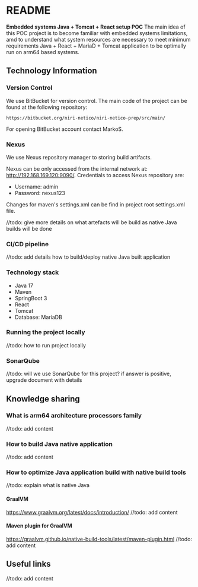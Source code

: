 # README #

**Embedded systems Java + Tomcat + React setup POC**
The main idea of this POC project is to become familiar with embedded systems limitations, amd to understand what system
resources are necessary to meet minimum requirements Java + React + MariaD + Tomcat application to be optimally run on arm64 based
systems.


## Technology Information


### Version Control

We use BitBucket for version control. The main code of the project can be found at the following repository:

    https://bitbucket.org/niri-netico/niri-netico-prep/src/main/

For opening BitBucket account contact MarkoS.


### Nexus

We use Nexus repository manager to storing build artifacts.

Nexus can be only accessed from the internal network at: http://192.168.169.120:9090/.
Credentials to access Nexus repository are:

* Username: admin
* Password: nexus123

Changes for maven's settings.xml can be find in project root settings.xml file.

//todo: give more details on what artefacts will be build as native Java builds will be done


### CI/CD pipeline
//todo: add details how to build/deploy native Java built application


### Technology stack

* Java 17
* Maven
* SpringBoot 3
* React
* Tomcat
* Database: MariaDB


### Running the project locally
//todo: how to run project locally


### SonarQube
//todo: will we use SonarQube for this project? if answer is positive, upgrade document with details


## Knowledge sharing


### What is arm64 architecture processors family
//todo: add content


### How to build Java native application
//todo: add content


### How to optimize Java application build with native build tools
//todo: explain what is native Java 


#### GraalVM
https://www.graalvm.org/latest/docs/introduction/
//todo: add content


#### Maven plugin for GraalVM
https://graalvm.github.io/native-build-tools/latest/maven-plugin.html
//todo: add content

## Useful links
//todo: add content
